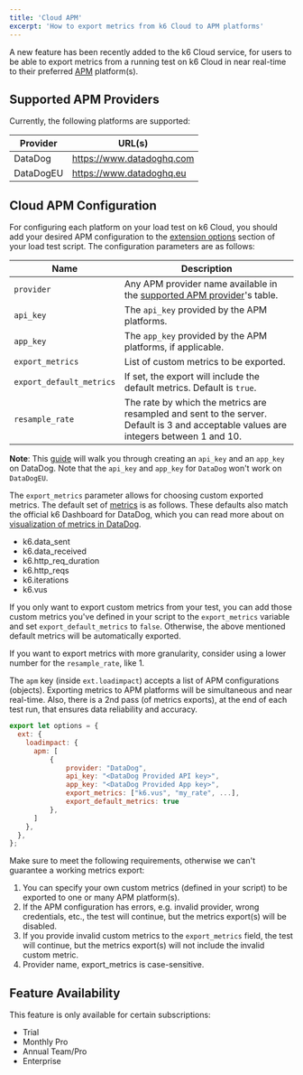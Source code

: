 ```yaml
---
title: 'Cloud APM'
excerpt: 'How to export metrics from k6 Cloud to APM platforms'
---
```


A new feature has been recently added to the k6 Cloud service, for users to be able to export metrics from a running test on k6 Cloud in near real-time to their preferred [APM](https://en.wikipedia.org/wiki/Application_performance_management) platform(s).

## Supported APM Providers

Currently, the following platforms are supported:

| Provider  | URL(s)                      |
| --------- | --------------------------- |
| DataDog   | <https://www.datadoghq.com> |
| DataDogEU | <https://www.datadoghq.eu>  |

## Cloud APM Configuration

For configuring each platform on your load test on k6 Cloud, you should add your desired APM configuration to the [extension options](/using-k6/options#extension-options) section of your load test script. The configuration parameters are as follows:

| Name                     | Description                                                                                                                           |
| ------------------------ | ------------------------------------------------------------------------------------------------------------------------------------- |
| `provider`               | Any APM provider name available in the [supported APM provider](#supported-apm-providers)'s table.                                    |
| `api_key`                | The `api_key` provided by the APM platforms.                                                                                          |
| `app_key`                | The `app_key` provided by the APM platforms, if applicable.                                                                           |
| `export_metrics`         | List of custom metrics to be exported.                                                                                                |
| `export_default_metrics` | If set, the export will include the default metrics. Default is `true`.                                                               |
| `resample_rate`          | The rate by which the metrics are resampled and sent to the server. Default is 3 and acceptable values are integers between 1 and 10. |

**Note**: This [guide](https://docs.datadoghq.com/account_management/api-app-keys/) will walk you through creating an `api_key` and an `app_key` on DataDog. Note that the `api_key` and `app_key` for `DataDog` won't work on `DataDogEU`.

The `export_metrics` parameter allows for choosing custom exported metrics. The default set of [metrics](/using-k6/metrics) is as follows. These defaults also match the official k6 Dashboard for DataDog, which you can read more about on [visualization of metrics in DataDog](/results-visualization/datadog#visualize-in-datadog).

- k6.data_sent
- k6.data_received
- k6.http_req_duration
- k6.http_reqs
- k6.iterations
- k6.vus

<div class="doc-blockquote" data-props='{"mod": "warning"}'>

If you only want to export custom metrics from your test, you can add those custom metrics you've defined in your script to the `export_metrics` variable and set `export_default_metrics` to `false`. Otherwise, the above mentioned default metrics will be automatically exported.

</div>

If you want to export metrics with more granularity, consider using a lower number for the `resample_rate`, like 1.

The `apm` key (inside `ext.loadimpact`) accepts a list of APM configurations (objects). Exporting metrics to APM platforms will be simultaneous and near real-time. Also, there is a 2nd pass (of metrics exports), at the end of each test run, that ensures data reliability and accuracy.

```js
export let options = {
  ext: {
    loadimpact: {
      apm: [
          {
              provider: "DataDog",
              api_key: "<DataDog Provided API key>",
              app_key: "<DataDog Provided App key>",
              export_metrics: ["k6.vus", "my_rate", ...],
              export_default_metrics: true
          },
      ]
    },
  },
};
```

Make sure to meet the following requirements, otherwise we can't guarantee a working metrics export:

1. You can specify your own custom metrics (defined in your script) to be exported to one or many APM platform(s).
2. If the APM configuration has errors, e.g. invalid provider, wrong credentials, etc., the test will continue, but the metrics export(s) will be disabled.
3. If you provide invalid custom metrics to the `export_metrics` field, the test will continue, but the metrics export(s) will not include the invalid custom metric.
4. Provider name, export_metrics is case-sensitive.

## Feature Availability

This feature is only available for certain subscriptions:

- Trial
- Monthly Pro
- Annual Team/Pro
- Enterprise
